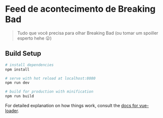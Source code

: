 # Feed de acontecimento de Breaking Bad

> Tudo que você precisa para olhar Breaking Bad (ou tomar um spoiller esperto hehe :stuck_out_tongue:)

## Build Setup

``` bash
# install dependencies
npm install

# serve with hot reload at localhost:8080
npm run dev

# build for production with minification
npm run build
```

For detailed explanation on how things work, consult the [docs for vue-loader](http://vuejs.github.io/vue-loader).
